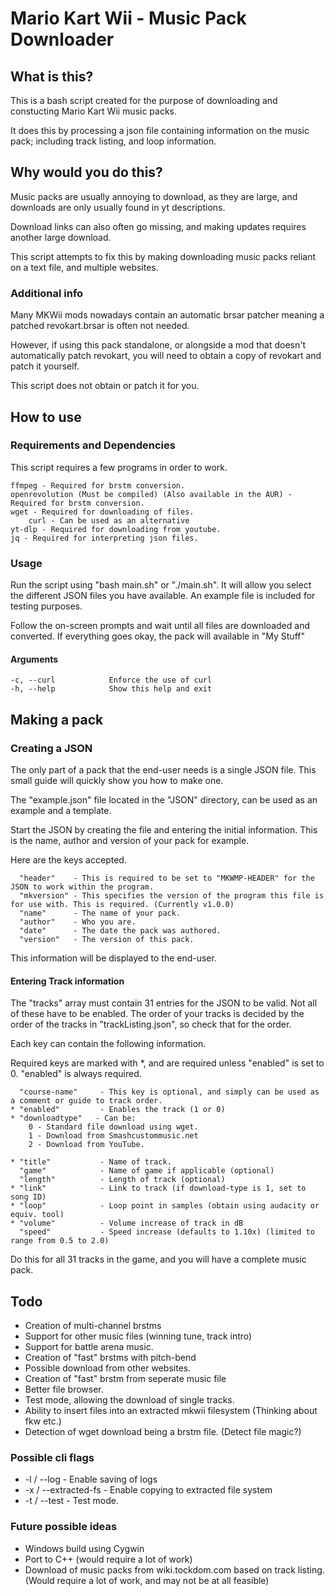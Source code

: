 # Mario Kart Wii - Music Pack Downloader

## What is this?

This is a bash script created for the purpose of downloading and constucting Mario Kart Wii music packs. 

It does this by processing a json file containing information on the music pack; including track listing, and loop information. 

## Why would you do this?

Music packs are usually annoying to download, as they are large, and downloads are only usually found in yt descriptions. 

Download links can also often go missing, and making updates requires another large download. 

This script attempts to fix this by making downloading music packs reliant on a text file, and multiple websites. 

### Additional info

Many MKWii mods nowadays contain an automatic brsar patcher meaning a patched revokart.brsar is often not needed. 

However, if using this pack standalone, or alongside a mod that doesn't automatically patch revokart, you will need to obtain a copy of revokart and patch it yourself. 

This script does not obtain or patch it for you. 

## How to use

### Requirements and Dependencies

This script requires a few programs in order to work. 
	
	ffmpeg - Required for brstm conversion. 
	openrevolution (Must be compiled) (Also available in the AUR) - Required for brstm conversion. 
	wget - Required for downloading of files. 
        curl - Can be used as an alternative
	yt-dlp - Required for downloading from youtube. 
	jq - Required for interpreting json files. 
    
### Usage

Run the script using "bash main.sh" or "./main.sh".
It will allow you select the different JSON files you have available.
An example file is included for testing purposes.

Follow the on-screen prompts and wait until all files are downloaded and converted.
If everything goes okay, the pack will available in "My Stuff"

#### Arguments

    -c, --curl            Enforce the use of curl
    -h, --help            Show this help and exit

## Making a pack

### Creating a JSON

The only part of a pack that the end-user needs is a single JSON file.
This small guide will quickly show you how to make one.

The "example.json" file located in the "JSON" directory, can be used as an example and a template.

Start the JSON by creating the file and entering the initial information. This is the name, author and version of your pack for example.

Here are the keys accepted.

      "header"    - This is required to be set to "MKWMP-HEADER" for the JSON to work within the program.
      "mkversion" - This specifies the version of the program this file is for use with. This is required. (Currently v1.0.0)
      "name"      - The name of your pack.
      "author"    - Who you are.
      "date"      - The date the pack was authored.
      "version"   - The version of this pack.
    
This information will be displayed to the end-user.

#### Entering Track information

The "tracks" array must contain 31 entries for the JSON to be valid. Not all of these have to be enabled.
The order of your tracks is decided by the order of the tracks in "trackListing.json", so check that for the order.

Each key can contain the following information.

Required keys are marked with *, and are required unless "enabled" is set to 0. "enabled" is always required.

      "course-name"     - This key is optional, and simply can be used as a comment or guide to track order.
    * "enabled"         - Enables the track (1 or 0)
    * "downloadtype"   - Can be:
        0 - Standard file download using wget.
        1 - Download from Smashcustommusic.net
        2 - Download from YouTube.
        
    * "title"           - Name of track.
      "game"            - Name of game if applicable (optional)
      "length"          - Length of track (optional)
    * "link"            - Link to track (if download-type is 1, set to song ID)
    * "loop"            - Loop point in samples (obtain using audacity or equiv. tool)
    * "volume"          - Volume increase of track in dB
      "speed"           - Speed increase (defaults to 1.10x) (limited to range from 0.5 to 2.0)
    
Do this for all 31 tracks in the game, and you will have a complete music pack.

## Todo

- Creation of multi-channel brstms
- Support for other music files (winning tune, track intro)
- Support for battle arena music.
- Creation of "fast" brstms with pitch-bend
- Possible download from other websites.
- Creation of "fast" brstm from seperate music file
- Better file browser.
- Test mode, allowing the download of single tracks.
- Ability to insert files into an extracted mkwii filesystem (Thinking about fkw etc.)
- Detection of wget download being a brstm file. (Detect file magic?)

### Possible cli flags

- -l / --log  - Enable saving of logs
- -x / --extracted-fs - Enable copying to extracted file system
- -t / --test - Test mode.

### Future possible ideas

- Windows build using Cygwin
- Port to C++ (would require a lot of work)
- Download of music packs from wiki.tockdom.com based on track listing. (Would require a lot of work, and may not be at all feasible)

